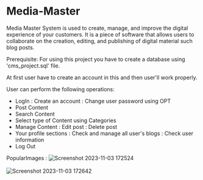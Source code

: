 # Media-Master
Media Master System  is used to create, manage, and improve the digital experience of your customers. It is a piece of software that allows users to collaborate on the creation, editing, and publishing of digital material such blog posts.

Prerequisite:
For using this project you have to create a database using 'cms_project.sql' file.

At first user have to create an account in this and then user'll work properly.

User can perform the following operations:
- LogIn
    : Create an account
    : Change user password using OPT
- Post Content
- Search Content
- Select type of Content using Categories
- Manage Content
    : Edit post
    : Delete post
- Your profile sections
    : Check and manage all user's blogs
    : Check user information
- Log Out

PopularImages :
![Screenshot 2023-11-03 172524](https://github.com/ManishPatidar806/MediaMaster/assets/144804537/8651a48d-2499-4ffb-bffb-cc71247fad7d)
<br>
<br>
![Screenshot 2023-11-03 172642](https://github.com/ManishPatidar806/MediaMaster/assets/144804537/e073812e-f77a-4862-8981-297a589efba9)
